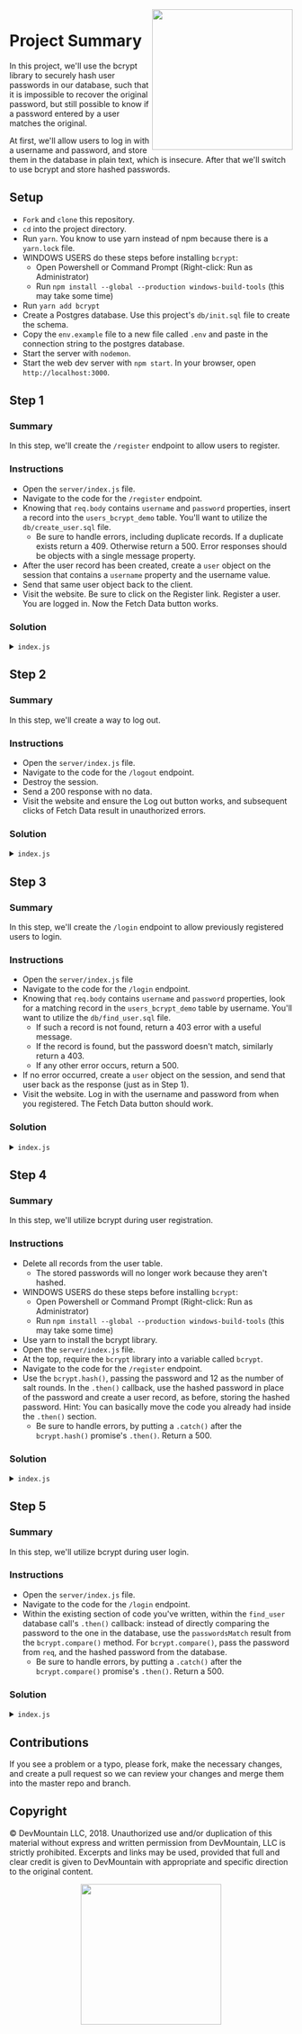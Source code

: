 <img src="https://devmounta.in/img/logowhiteblue.png" width="250" align="right">

# Project Summary

In this project, we'll use the bcrypt library to securely hash user passwords in our database, such that it is impossible to recover the original password, but still possible to know if a password entered by a user matches the original.

At first, we'll allow users to log in with a username and password, and store them in the database in plain text, which is insecure. After that we'll switch to use bcrypt and store hashed passwords.

## Setup

* `Fork` and `clone` this repository.
* `cd` into the project directory.
* Run `yarn`. You know to use yarn instead of npm because there is a `yarn.lock` file.
* WINDOWS USERS do these steps before installing `bcrypt`:
   * Open Powershell or Command Prompt (Right-click: Run as Administrator)
   * Run `npm install --global --production windows-build-tools` (this may take some time)
* Run `yarn add bcrypt`
* Create a Postgres database. Use this project's `db/init.sql` file to create the schema.
* Copy the `env.example` file to a new file called `.env` and paste in the connection string to the postgres database.
* Start the server with `nodemon`.
* Start the web dev server with `npm start`. In your browser, open `http://localhost:3000`.

## Step 1

### Summary

In this step, we'll create the `/register` endpoint to allow users to register.

### Instructions

* Open the `server/index.js` file.
* Navigate to the code for the `/register` endpoint.
* Knowing that `req.body` contains `username` and `password` properties, insert a record into the `users_bcrypt_demo` table. You'll want to utilize the `db/create_user.sql` file.
    * Be sure to handle errors, including duplicate records. If a duplicate exists return a 409. Otherwise return a 500. Error responses should be objects with a single message property.
* After the user record has been created, create a `user` object on the session that contains a `username` property and the username value.
* Send that same user object back to the client.
* Visit the website. Be sure to click on the Register link. Register a user. You are logged in. Now the Fetch Data button works.

### Solution

<details>
<summary><code>index.js</code></summary>

```js
app.post('/register', (req, res) => {
  const { username, password } = req.body;
  app.get('db').create_user([username, password]).then(() => {
    req.session.user = { username };
    res.json({ username });
  }).catch(error => {
    if (error.message.match(/duplicate key/)) {
      res.status(409).json({ message: "That user already exists" });
    } else {
      res.status(500).json({ message: "An error occurred; for security reasons it can't be disclosed" });
    }
  });
});
```
</details>

## Step 2

### Summary

In this step, we'll create a way to log out.

### Instructions

* Open the `server/index.js` file.
* Navigate to the code for the `/logout` endpoint.
* Destroy the session.
* Send a 200 response with no data.
* Visit the website and ensure the Log out button works, and subsequent clicks of Fetch Data result in unauthorized errors.

### Solution

<details>
<summary><code>index.js</code></summary>

```js
app.post('/logout', (req, res) => {
  req.session.destroy();
  res.send();
});
```
</details>

## Step 3

### Summary

In this step, we'll create the `/login` endpoint to allow previously registered users to login.

### Instructions

* Open the `server/index.js` file
* Navigate to the code for the `/login` endpoint.
* Knowing that `req.body` contains `username` and `password` properties, look for a matching record in the `users_bcrypt_demo` table by username. You'll want to utilize the `db/find_user.sql` file.
    * If such a record is not found, return a 403 error with a useful message.
    * If the record is found, but the password doesn't match, similarly return a 403.
    * If any other error occurs, return a 500.
* If no error occurred, create a `user` object on the session, and send that user back as the response (just as in Step 1).
* Visit the website. Log in with the username and password from when you registered. The Fetch Data button should work.

### Solution

<details>
<summary><code>index.js</code></summary>

```js
app.post('/login', (req, res) => {
  const { username, password } = req.body;
  app.get('db').find_user([username]).then(data => {
    if (data.length) {
      if (data[0].password === password) {
        req.session.user = { username };
        res.json({ username });
      } else {
        res.status(403).json({ message: 'Invalid password' });
      }
    } else {
      res.status(403).json({ message: 'Unknown user' });
    }
  }).catch(error => {
    console.log('error', error);
    res.status(500).json({ message: "An error occurred; for security reasons it can't be disclosed" });
  });
});
```
</details>

## Step 4

### Summary

In this step, we'll utilize bcrypt during user registration.

### Instructions

* Delete all records from the user table.
    * The stored passwords will no longer work because they aren't hashed.
* WINDOWS USERS do these steps before installing `bcrypt`:
   * Open Powershell or Command Prompt (Right-click: Run as Administrator)
   * Run `npm install --global --production windows-build-tools` (this may take some time)
* Use yarn to install the bcrypt library.
* Open the `server/index.js` file.
* At the top, require the `bcrypt` library into a variable called `bcrypt`.
* Navigate to the code for the `/register` endpoint.
* Use the `bcrypt.hash()`, passing the password and 12 as the number of salt rounds. In the `.then()` callback, use the hashed password in place of the password and create a user record, as before, storing the hashed password. Hint: You can basically move the code you already had inside the `.then()` section.
    * Be sure to handle errors, by putting a `.catch()` after the `bcrypt.hash()` promise's `.then()`. Return a 500.

### Solution

<details>
<summary><code>index.js</code></summary>

```js
const bcrypt = require('bcrypt');
const saltRounds = 12;

// ...

app.post('/register', (req, res) => {
  const { username, password } = req.body;
  bcrypt.hash(password, saltRounds).then(hashedPassword => {
    app.get('db').create_user([username, hashedPassword]).then(() => {
      req.session.user = { username };
      res.json({ username });
    }).catch(error => {
      console.log('error', error);
      if (error.message.match(/duplicate key/)) {
        res.status(409).json({ message: "That user already exists" });
      } else {
        res.status(500).json({ message: "An error occurred; for security reasons it can't be disclosed" });
      }
    });
  }).catch(error => {
    res.status(500).json({ message: "An error occurred; for security reasons it can't be disclosed" });
  })
});
```
</details>

## Step 5

### Summary

In this step, we'll utilize bcrypt during user login.

### Instructions

* Open the `server/index.js` file.
* Navigate to the code for the `/login` endpoint.
* Within the existing section of code you've written, within the `find_user` database call's `.then()` callback: instead of directly comparing the password to the one in the database, use the `passwordsMatch` result from the `bcrypt.compare()` method. For `bcrypt.compare()`, pass the password from `req`, and the hashed password from the database.
    * Be sure to handle errors, by putting a `.catch()` after the `bcrypt.compare()` promise's `.then()`. Return a 500.

### Solution

<details>
<summary><code>index.js</code></summary>

```js
app.post('/login', (req, res) => {
  const { username, password } = req.body;
  app.get('db').find_user([username]).then(data => {
    if (data.length) {
      bcrypt.compare(password, data[0].password).then(passwordsMatch => {
        if (passwordsMatch) {
          req.session.user = { username };
          res.json({ username });
        } else {
          res.status(403).json({ message: 'Invalid password' });
        }
      }).catch(error => {
        res.status(500).json({ message: "An error occurred; for security reasons it can't be disclosed" });
      })
    } else {
      res.status(403).json({ message: 'Unknown user' });
    }
  }).catch(error => {
    res.status(500).json({ message: "An error occurred; for security reasons it can't be disclosed" });
  });
});
```
</details>

## Contributions

If you see a problem or a typo, please fork, make the necessary changes, and create a pull request so we can review your changes and merge them into the master repo and branch.

## Copyright

© DevMountain LLC, 2018. Unauthorized use and/or duplication of this material without express and written permission from DevMountain, LLC is strictly prohibited. Excerpts and links may be used, provided that full and clear credit is given to DevMountain with appropriate and specific direction to the original content.

<p align="center">
<img src="https://devmounta.in/img/logowhiteblue.png" width="250">
</p>
